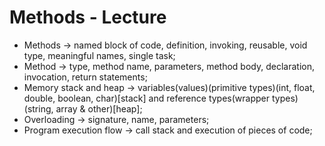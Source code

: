 # Methods - Lecture

* Methods -> named block of code, definition, invoking, reusable, void type, meaningful names, single task;
* Method -> type, method name, parameters, method body, declaration, invocation, return statements;
* Memory stack and heap -> variables(values)(primitive types)(int, float, double, boolean, char)[stack] and reference types(wrapper types)(string, array & other)[heap];
* Overloading -> signature, name, parameters;
* Program execution flow -> call stack and execution of pieces of code;
